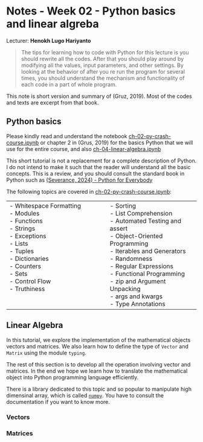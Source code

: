 # Notes - Week 02 - Python basics and linear algreba 

Lecturer: **Henokh Lugo Hariyanto**

> The tips for learning how to code with Python for this lecture is you should 
> rewrite all the codes. After that you should play around by modifying all 
> the values, input parameters, and other settings. By looking at the behavior 
> of after you re run the program for several times, you should understand the 
> mechanism and functionality of each code in a part of whole program.

This note is short version and summary of (Gruz, 2019). Most of the codes and 
texts are excerpt from that book.

## Python basics

Please kindly read and understand the notebook [ch-02-py-crash-course.ipynb](../ch-01-intro.ipynb) or chapter 2 in (Grus, 2019) for the basics
Python that we will use for the entire course, and also
[ch-04-linear-algebra.ipynb](../ch-04-linear-algebra.ipynb)

This short tutorial is not a replacement for a complete description of 
Python. I do not intend to make it such that the reader will understand
all the basic concepts. This is a review, and you should consult
the standard book in Python such as [(Severance, 2024) - Python for Everybody](https://do1.dr-chuck.com/pythonlearn/EN_us/pythonlearn.pdf)

The following topics are covered in [ch-02-py-crash-course.ipynb](../ch-01-intro.ipynb):

<table>
  <tr valign="top">
    <td style="width:250px">
      - Whitespace Formatting <br>
      - Modules <br>
      - Functions <br>
      - Strings <br>
      - Exceptions <br>
      - Lists <br>
      - Tuples <br>
      - Dictionaries <br>
      - Counters <br>
      - Sets <br>
      - Control Flow <br>
      - Truthiness 
    </td>
    <td>
      - Sorting <br>
      - List Comprehension <br>
      - Automated Testing and assert <br>
      - Object-Oriented Programming <br>
      - Iterables and Generators <br>
      - Randomness <br>
      - Regular Expressions <br>
      - Functional Programming <br>
      - zip and Argument Unpacking <br>
      - args and kwargs <br>
      - Type Annotations
    </td>
  </tr>
</table>


## Linear Algebra

In this tutorial, we explore the implementation of the mathematical
objects vectors and matrices. We also learn how to define the type
of `Vector` and `Matrix` using the module `typing`.

The rest of this section is to develop all the operation involving
vector and matrices. In the end we hope we learn how to translate
the mathematical object into Python programming language efficiently.

There is a library dedicated to this topic and so popular to manipulate
high dimensinal array, which is called [`numpy`](https://numpy.org/doc/stable). You have to consult
the documentation if you want to know more.

### Vectors

### Matrices